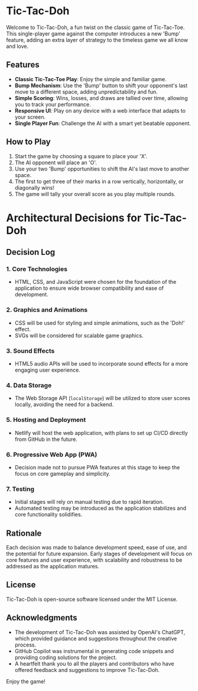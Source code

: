 # Tic-Tac-Doh

Welcome to Tic-Tac-Doh, a fun twist on the classic game of Tic-Tac-Toe. This single-player game against the computer introduces a new 'Bump' feature, adding an extra layer of strategy to the timeless game we all know and love.

## Features

- **Classic Tic-Tac-Toe Play**: Enjoy the simple and familiar game.
- **Bump Mechanism**: Use the 'Bump' button to shift your opponent's last move to a different space, adding unpredictability and fun.
- **Simple Scoring**: Wins, losses, and draws are tallied over time, allowing you to track your performance.
- **Responsive UI**: Play on any device with a web interface that adapts to your screen.
- **Single Player Fun**: Challenge the AI with a smart yet beatable opponent.

## How to Play

1. Start the game by choosing a square to place your 'X'.
2. The AI opponent will place an 'O'.
3. Use your two 'Bump' opportunities to shift the AI's last move to another space.
4. The first to get three of their marks in a row vertically, horizontally, or diagonally wins!
5. The game will tally your overall score as you play multiple rounds.

# Architectural Decisions for Tic-Tac-Doh

## Decision Log

### 1. Core Technologies
- HTML, CSS, and JavaScript were chosen for the foundation of the application to ensure wide browser compatibility and ease of development.

### 2. Graphics and Animations
- CSS will be used for styling and simple animations, such as the 'Doh!' effect.
- SVGs will be considered for scalable game graphics.

### 3. Sound Effects
- HTML5 audio APIs will be used to incorporate sound effects for a more engaging user experience.

### 4. Data Storage
- The Web Storage API (`localStorage`) will be utilized to store user scores locally, avoiding the need for a backend.

### 5. Hosting and Deployment
- Netlify will host the web application, with plans to set up CI/CD directly from GitHub in the future.

### 6. Progressive Web App (PWA)
- Decision made not to pursue PWA features at this stage to keep the focus on core gameplay and simplicity.

### 7. Testing
- Initial stages will rely on manual testing due to rapid iteration.
- Automated testing may be introduced as the application stabilizes and core functionality solidifies.

## Rationale

Each decision was made to balance development speed, ease of use, and the potential for future expansion. Early stages of development will focus on core features and user experience, with scalability and robustness to be addressed as the application matures.

## License

Tic-Tac-Doh is open-source software licensed under the MIT License.


## Acknowledgments

- The development of Tic-Tac-Doh was assisted by OpenAI's ChatGPT, which provided guidance and suggestions throughout the creative process.
- GitHub Copilot was instrumental in generating code snippets and providing coding solutions for the project.
- A heartfelt thank you to all the players and contributors who have offered feedback and suggestions to improve Tic-Tac-Doh.


Enjoy the game!
